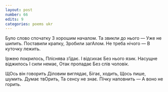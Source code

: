 ```yaml
---
layout: post
number: 66
edits: 9
categories: poems ukr
---
```


Було слово спочатку
З хорошим началом.
Та звикли до нього —
Уже не шипить.
Поставили крапку,
Зробили загАлом.
Не треба нічого —
В куточку лежить.

Іржею покрилось, 
Пліснява з’їдає.
І відсихає
Без нього язик.
Насущне віджилось
І сили немає,
Отак пропадає
Без слів чоловік.

ЩОсь він говорить
Діловим виглядає,
Бігає, ходить,
Щось пише, шумить.
Думає твОрить,
Та сенсу не знає.
Пічку наповнить —
А воно не горить.
